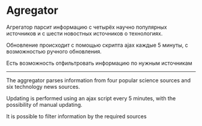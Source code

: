 # Agregator

Агрегатор парсит информацию с четырёх научно популярных источников и с шести новостных источников о технологиях.

Обновление происходит с помощью скрипта ajax каждые 5 минуты, с возможностью ручного обновления.

Есть возможность отфильтровать информацию по нужным источникам

*********************************************************************************************

The aggregator parses information from four popular science sources and six technology news sources.

Updating is performed using an ajax script every 5 minutes, with the possibility of manual updating.

It is possible to filter information by the required sources
